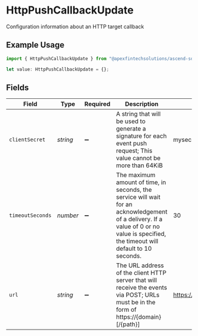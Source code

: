 # HttpPushCallbackUpdate

Configuration information about an HTTP target callback

## Example Usage

```typescript
import { HttpPushCallbackUpdate } from "@apexfintechsolutions/ascend-sdk/models/components";

let value: HttpPushCallbackUpdate = {};
```

## Fields

| Field                                                                                                                                                                                 | Type                                                                                                                                                                                  | Required                                                                                                                                                                              | Description                                                                                                                                                                           | Example                                                                                                                                                                               |
| ------------------------------------------------------------------------------------------------------------------------------------------------------------------------------------- | ------------------------------------------------------------------------------------------------------------------------------------------------------------------------------------- | ------------------------------------------------------------------------------------------------------------------------------------------------------------------------------------- | ------------------------------------------------------------------------------------------------------------------------------------------------------------------------------------- | ------------------------------------------------------------------------------------------------------------------------------------------------------------------------------------- |
| `clientSecret`                                                                                                                                                                        | *string*                                                                                                                                                                              | :heavy_minus_sign:                                                                                                                                                                    | A string that will be used to generate a signature for each event push request; This value cannot be more than 64KiB                                                                  | mysecretkey                                                                                                                                                                           |
| `timeoutSeconds`                                                                                                                                                                      | *number*                                                                                                                                                                              | :heavy_minus_sign:                                                                                                                                                                    | The maximum amount of time, in seconds, the service will wait for an acknowledgement of a delivery. If a value of 0 or no value is specified, the timeout will default to 10 seconds. | 30                                                                                                                                                                                    |
| `url`                                                                                                                                                                                 | *string*                                                                                                                                                                              | :heavy_minus_sign:                                                                                                                                                                    | The URL address of the client HTTP server that will receive the events via POST; URLs must be in the form of https://{domain}[/{path}]                                                | https://webhook.example.com                                                                                                                                                           |